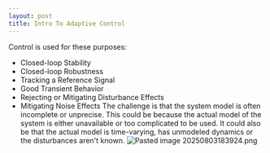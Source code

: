 ```yaml
---
layout: post
title: Intro To Adaptive Control
---
```


Control is used for these purposes:
- Closed-loop Stability
- Closed-loop Robustness
- Tracking a Reference Signal
- Good Transient Behavior
- Rejecting or Mitigating Disturbance Effects
- Mitigating Noise Effects
The challenge is that the system model is often incomplete or unprecise. This could be because the actual model of the system is either unavailable or too complicated to be used. It could also be that the actual model is time-varying, has unmodeled dynamics or the disturbances aren't known.
![Pasted image 20250803183924.png](pasted-image-20250803183924.png)